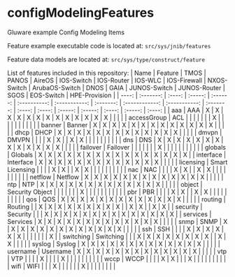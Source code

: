 # configModelingFeatures
Gluware example Config Modeling Items

Feature example executable code is located at:
` src/sys/jnib/features `

Feature data models are located at:
` src/sys/type/construct/feature `

List of features included in this repository:
| Name | Feature | TMOS | PANOS | AireOS | IOS-Switch | IOS-Router | IOS-WLC | IOS-Firewall | NXOS-Switch | ArubaOS-Switch | DNOS | GAIA | JUNOS-Switch | JUNOS-Router | SGOS | EOS-Switch | HPE-Provision |
| ----: | :-------: | :----: | :-----: | :------: | :----------: | :-----------: | :-------: | :------------: | :-----------: | :-------: | :----: | :----: | :-----: | :-----: | :----: | :-----: | :----: |
| aaa | AAA | X | X | X | X | X | X | X | X | X | X | X | X | X | | | |
| accessGroup | ACL | | | | | | | X | | | | | | | | | |
| banner | Banner | X | X | X | X | X | X | X | X | X | X | X | X | X | | | |
| dhcp | DHCP | X | X | X | X | X | X | X | X | X | X | X | X | X | | | |
| dmvpn | DMVPN |  |  |  | X | X |  | X | X |  |  |  |  |  | | | |
| dns | DNS | X | X | X | X | X | X | X | X | X | X | X | X | X | | | |
| failover | Failover | | | | | | | X | | | | | | | | | |
| globals | Globals | X | X | X | X | X | X | X | X | X | X | X | X | X | X | X | X |
| interface | Interface | X | X | X | X | X | X | X | X | X | X | X | X | X | | | |
| licensing | Smart Licensing | | | | X | X | | X | X | | | | | | | | |
| nac | NAC |  |  |  | X | X |  | X | X |  |  |  |  |  | | | |
| netflow | Netflow | X | X | X | X | X | X | X | X | X | X | X | X | X | | | |
| ntp | NTP | X | X | X | X | X | X | X | X | X | X | X | X | X | | | |
| object | Security Object | | | | | | | X | | | | | | | | | |
| pbr | PBR |  |  |  | X | X |  | X | X |  |  |  |  |  | | | |
| qos | QOS | X | X | X | X | X | X | X | X | X | X | X | X | X | | | |
| routing | Routing | | X | X | X | X | X | X | X | X | X | | X | X | | X | X |
| security | Security | | | X | X | X | X | X | X | X | X | X | X | X | X | X | X |
| services | Services | X | X | X | X | X | X | X | X | X | X | X | X | X | | | |
| snmp | SNMP | X | X | X | X | X | X | X | X | X | X | X | X | X | | | |
| ssh | SSH | | | | X | X | X | X | X | X | | | | | | | X |
| switching | Switching | | | X | X | X | X | X | X | X | X | | X | X | | | |
| syslog | Syslog | X | X | X | X | X | X | X | X | X | X | X | X | X | | | |
| username | Username | X | X | X | X | X | X | X | X | X | X | X | X | X | | | |
| vtp | VTP | | | | X | | | | X | | | | | | | | |
| wccp | WCCP | | | | X | X | | | X | | | | | | | | |
| wifi | WIFI | | | X | | | | | | X | | | | | | | |
